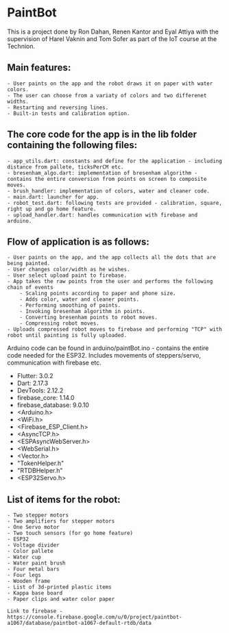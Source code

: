# PaintBot

This is a project done by Ron Dahan, Renen Kantor and Eyal Attiya with the supervision of Harel Vaknin and Tom Sofer as part of the IoT course at the Technion.

## Main features:
    - User paints on the app and the robot draws it on paper with water colors.
    - The user can choose from a variaty of colors and two differenet widths.
    - Restarting and reversing lines.
    - Built-in tests and calibration option.

## The core code for the app is in the lib folder containing the following files:
    - app_utils.dart: constants and define for the application - including distance from pallete, ticksPerCM etc.
    - bresenham_algo.dart: implementation of bresenham algorithm - contains the entire conversion from points on screen to composite moves.
    - brush_handler: implementation of colors, water and cleaner code.
    - main.dart: launcher for app.
    - robot_test.dart: following tests are provided - calibration, square, right up and go home feature.
    - upload_handler.dart: handles communication with firebase and arduino.

## Flow of application is as follows:
    - User paints on the app, and the app collects all the dots that are being painted.
    - User changes color/width as he wishes.
    - User select upload paint to firebase.
    - App takes the raw points from the user and performs the following chain of events
        - Scaling points according to paper and phone size.
        - Adds color, water and cleaner points.
        - Performing smoothing of points.
        - Invoking bresenham algorithm in points.
        - Converting bresenham points to robot moves.
        - Compressing robot moves.
    - Uploads compressed robot moves to firebase and performing "TCP" with robot until painting is fully uploaded.
        
Arduino code can be found in arduino/paintBot.ino - contains the entire code needed for the ESP32. Includes movements of steppers/servo, communication with firebase etc.
  - Flutter: 3.0.2
  - Dart: 2.17.3
  - DevTools: 2.12.2
  - firebase_core: 1.14.0
  - firebase_database: 9.0.10
  - <Arduino.h>
  - <WiFi.h>
  - <Firebase_ESP_Client.h>
  - <AsyncTCP.h>
  - <ESPAsyncWebServer.h>
  - <WebSerial.h>
  - <Vector.h>
  - "TokenHelper.h"
  - "RTDBHelper.h"
  - <ESP32Servo.h>

## List of items for the robot:
    - Two stepper motors
    - Two amplifiers for stepper motors
    - One Servo motor
    - Two touch sensors (for go home feature)
    - ESP32 
    - Voltage divider
    - Color pallete
    - Water cup
    - Water paint brush
    - Four metal bars
    - Four legs
    - Wooden frame
    - List of 3d-printed plastic items
    - Kappa base board
    - Paper clips and water color paper
  
    Link to firebase - https://console.firebase.google.com/u/0/project/paintbot-a1067/database/paintbot-a1067-default-rtdb/data
